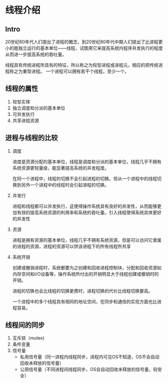 # 线程介绍

## Intro

20世纪60年代人们提出了进程的概念，到20世纪80年代中期人们提出了比进程更小的能独立运行的基本单位——线程，试图用它来提高系统内程序并发执行的程度从而进一步提高系统的吞吐量。

线程具有传统进程所具有的特征，所以称之为轻型进程或进程元，相应的把传统进程称之为重型进程。
一个进程可以拥有若干个线程，至少一个。

## 线程的属性

1. 轻型实体
1. 独立调度和分派的基本单位
1. 可并发执行
1. 共享进程资源

## 进程与线程的比较

1. 调度

    进度是资源分配的基本单位，线程是调度和分派的基本单位，线程几乎不拥有系统资源更轻量级，能显著提高系统的并发程度。

    在同一个进程中，线程的切换不会引起进程的切换。但从一个进程中的线程切换到另外一个进程中的线程时会引起进程的切换。

1. 并发行

    进程和线程都可以并发执行，这使得操作系统具有良好的并发性，从而能够更加有效的提高系统资源的利用率和系统的吞吐量。引入线程使得系统具体更好的并发性

1. 资源

    进程是拥有资源的基本单位，线程几乎不拥有系统资源，但是可以访问它隶属的进程的资源，进程的资源可以供该进程下的所有线程所共享

1. 系统开销

    创建或撤销进程时，系统都要为之创建和回收进程控制块，分配和回收资源如内存空间和I/O设备等，操作系统所付出的开销明显大于线程创建或撤销时的开销。
    
    进程的切换也会比线程的切换更费时，进程切换的代价比线程切换要高。

    一个进程中的多个线程具有相同的地址空间，在同步和通信的实现方面也比进程容易。


## 线程间的同步

1. 互斥锁（mutex)
1. 条件变量
1. 信号量
    - 私用信号量（同一进程内线程同步，进程内可见OS不知道，OS不会自动回收未释放的信号量）
    - 公用信号量（不同进程间线程同步，OS会自动回收未释放的信号量，较安全）